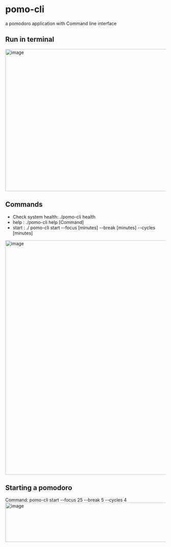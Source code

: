 # pomo-cli
a pomodoro application with Command line interface

## Run in terminal
<img width="1067" height="447" alt="image" src="https://github.com/user-attachments/assets/a1c888bf-67b7-4a97-bd72-1c183ab765a2" />

## Commands 
- Check system health: ./pomo-cli health
- help : ./pomo-cli help [Command]
- start : ./  pomo-cli start --focus [minutes] --break [minutes] --cycles [minutes]
<img width="1109" height="737" alt="image" src="https://github.com/user-attachments/assets/26485225-aa08-403c-a8dd-379f36451aa9" />

## Starting a pomodoro
Command: pomo-cli start --focus 25 --break 5 --cycles 4
<img width="1128" height="124" alt="image" src="https://github.com/user-attachments/assets/b81eecb4-c69f-4423-af9e-2214642fee07" />




